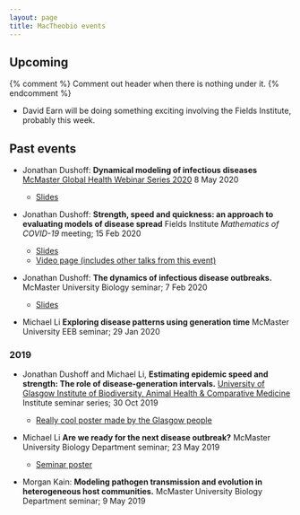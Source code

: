 ```yaml
---
layout: page
title: MacTheobio events
---
```


## Upcoming
{% comment %} 
Comment out header when there is nothing under it.
{% endcomment %} 

* David Earn will be doing something exciting involving the Fields Institute, probably this week.

## Past events
* Jonathan Dushoff:
__Dynamical modeling of infectious diseases__
[McMaster Global Health Webinar Series 2020](https://globalhealth.mcmaster.ca/2020-webinar-series)
8 May 2020
	* [Slides](slides/dynamicalSpread202005.pdf)

* Jonathan Dushoff:
__Strength, speed and quickness: an approach to
evaluating models of disease spread__
Fields Institute _Mathematics of COVID-19_ meeting;
15 Feb 2020
	* [Slides](slides/mathGens202002.draft.pdf)
	* [Video page (includes other talks from this event)](http://www.fields.utoronto.ca/video-archive//event/2992/2020)

* Jonathan Dushoff:
__The dynamics of infectious disease outbreaks.__
McMaster University Biology seminar;
7 Feb 2020
	* [Slides](slides/outbreakGens202002.draft.pdf)

* Michael Li __Exploring disease patterns using generation time__ 
McMaster University EEB seminar;
29 Jan 2020 

### 2019
* Jonathan Dushoff and Michael Li, 
__Estimating epidemic speed and strength: The role of disease-generation intervals.__
[University of Glasgow Institute of Biodiversity, Animal Health & Comparative Medicine](https://www.gla.ac.uk/researchinstitutes/bahcm/) Institute seminar series;
30 Oct 2019
	* [Really cool poster made by the Glasgow people](Glasgow_poster.jpg)

* Michael Li __Are we ready for the next disease outbreak?__
McMaster University Biology Department seminar;
23 May 2019
	* [Seminar poster](Li_seminar.html)

* Morgan Kain:
__Modeling pathogen transmission and evolution in heterogeneous host communities.__
McMaster University Biology Department seminar;
9 May 2019
